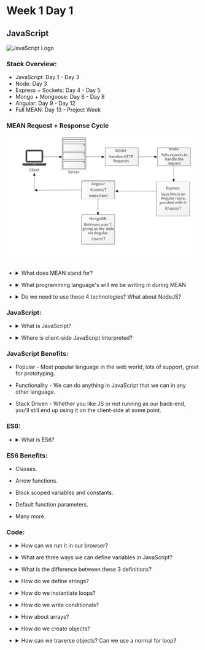 # Week 1 Day 1

## JavaScript

<img src="https://cdn-images-1.medium.com/max/785/0*Co9Hk-VtMLfM08KH.png" alt="JavaScript Logo" width="200px">

### Stack Overview:

* JavaScript: Day 1 - Day 3
* Node: Day 3
* Express + Sockets: Day 4 - Day 5
* Mongo + Mongoose: Day 6 - Day 8
* Angular: Day 9 - Day 12
* Full MEAN: Day 13 - Project Week

### MEAN Request + Response Cycle

<img src="reqres.png" alt="MEAN's Request and Response cycle" width="1024px">

* <details>
	<summary>What does MEAN stand for?</summary>

	* MongoDB
	* Express
	* Angular
	* NodeJS
</details>

* <details>
	<summary>What programming language's will we be writing in during MEAN</summary>

	* JavaScript
	* Okay okay, HTML and CSS are valid too..
</details>

* <details>
	<summary>Do we need to use these 4 technologies? What about NodeJS?</summary>

	Not necessarily. The benefit of using NodeJS is its modularity. We can swap technologies in and out to suit or needs. What if we wanted to use MySQL as our main source of storing information because we needed relational-based data storage? Are we allowed to do that? You betcha. What about Angular? Why can't we use React as our front-end framework instead? You can! How about Node? Well then we should probably consider a different stack altogether if thats the case. Node is our JavaScript interpreter, without it, we wouldn't be able to compile our code or run our server!
</details>

### JavaScript:

* <details>
	<summary>What is JavaScript?</summary>

	JavaScript is primarily a client-side scripting language. This is not true anymore though! JavaScript normally runs in our web browser, used for manipulating the DOM, so we can programatically alter our HTML and CSS as well as the logic of our application. With NodeJS, we can now do all of this without even touching a web browser! NodeJS is a JavaScript interpreter that runs OUTSIDE of our browser as an actual application that interprets and compiles our JavaScript. Imagine all of the power JavaScript gives us, running right inside your terminal! Well, thats exactly what it will do for us. We will be using it to host and run our WebServer!

	JavaScript is event-driven. This means there is always some infinite while or for loop running in the background that is keeping things updated, so that when things change, it knows how to react to it! This is a key difference that makes JS extremely reliable. 

	For example, consider the older but still popular language PHP. Imagine we call up our old friend and tell him we are expecting a package to be delivered at some point today and he needs to sign for it. PHP says sure, no problem as he sits on your front porch waiting for it to arrive the entire day. Nothing else, just sitting on your porch. Staring... The package arrives and PHP signs for it.

	Thats fine and all but lets call our friend JavaScript instead, because we know he/she will be more productive with their time. We call JavaScript and tell them the same thing. JavaScript says sure, not a problem! JavaScript then goes on to do daily errands such as vacuuming, doing dishes, getting groceries and maybe also catches up on some sleep. The doorbell rings and JavaScript signs for your package. 

	JavaScript got a lot more done today than PHP didnt it? Thats the power of JavaScript and it's event loop. 
</details>

* <details>
	<summary>Where is client-side JavaScript Interpreted?</summary>

	Client-side JavaScript is the JavaScript that runs in our browser. So it runs on our computer! Its the same JavaScript you have been running all along, such as in Web Fundamentals when using jQuery. If its server-side JavaScript, someone else's server or computer is executing that code, most likely using Node as their back-end to host things like web pages,JSON data or whatever they decide really. 	
</details>

### JavaScript Benefits:

* Popular - Most popular language in the web world, lots of support, great for prototyping.

* Functionality - We can do anything in JavaScript that we can in any other language.

* Stack Driven - Whether you like JS or not running as our back-end, you'll still end up using it on the client-side at some point.

### ES6:

* <details>
	<summary>What is ES6?</summary>

	ES6 stands for EcmaScript 6. It was built to standardize JavaScript and allow for different implementations and versions of JavaScript. You can think of it as a pre-cursor that JavaScript it built on top of. Version 6, which is the latest implemented a plethora of new features that we're made available to us. Some of them are listed below.

	Its also a wrapper for ES5 functionality. In other words, the new features in ES6 are written in ES5, so knowing how ES5 works first is important.
</details>

### ES6 Benefits:

* Classes.

* Arrow functions.

* Block scoped variables and constants.

* Default function parameters.

* Many more.

### Code:

* <details>
	<summary>How can we run it in our browser?</summary>

	The quickest way is to make an <code>.html</code> file, and create a <code><script></script></code> tag, with our code in between.

	Ex:

	<code>
		<!DOCTYPE html>
		<html>
		<head>
			<title></title>
		</head>
		<body>
			<script type="text/javascript">
				console.log("Hello World!");
			</script>
		</body>
		</html>
	</code>
</details>

* <details>
	<summary>What are three ways we can define variables in JavaScript?</summary>

	* var:

	<code>
		var myVariable = 1337;
	</code>

	* let:

	<code>
		let myVariable = 1337;
	</code>

	* const:

	<code>
		const myVariable = 1337;
	</code>
</details>

* <details>
	<summary>What is the difference between these 3 definitions?</summary>

	var -  defines a variable just like you have seen all along. However, this defines the variable in global space, meaning that it exists everywhere in our application and even other JavaSCript files that need to access it.

	Ex:

	<code>
		console.log(myVar);

		if(123 == 123){
			var myVar = 456;
		}

		// We can access "myVar" before it even exists within this if statement, due to the way JavaScript hoists data.
	</code>

	let - defines a variable the same way as var, except that variable only exists within the block of code it was defined in such as a function, if/else block, try/catch or loop. This prevents our data from leaking all over our application, preventing global namespace pollution. We don't want our data or sensitive information to be available in every part of our application do we? Use let when you know that a variable shouldn't be accessable outside of the location its defined in.

	<code>
		console.log(myVar);

		if(123 == 123){
			let myVar = 456;
			// Using the variable within its scope:
			console.log(myVar);
		}

		// myVar doesn't exist outside of the if statement, so we get undefined.
		// if we want to use this variable, we must do so within the if statement.		
	</code>

	const - Also a variable definition, except once you set its value, it can never change. If we attempt to change its value, we will get an access violation telling us "Hey, you told us this shouldn't change, stop trying to change it!". Consts are useful when you know that some data shouldn't change, such as PI. PI never changes, so we might consider making it a constant value.

	<code>
		const PI = 3.14159;

		// Attempting to redefine a constant variable will throw an error at us. We told it to never change, but good luck trying!
		PI = 456;
	</code>
</details>

* <details>
	<summary>How do we define strings?</summary>

	Create a variable and surround its value with double or single quotes.

	<code>
		var myString = "Hello!";
		var myOtherString = 'Goodbye!'
	</code>
</details>

* <details>
	<summary>How do we instantiate loops?</summary>

	Use the word for, followed by a variable to initialize a counter, the conditional it should break at, and a number to increment by:

	<code>
		for(let i=0; i < 10; i++){
			console.log(i);
		}
	</code>
</details>

* <details>
	<summary>How do we write conditionals?</summary>

	Use the word if, followed by two values we are comparing:

	<code>
		if( 5 > 10 ){
			console.log("Well thats not right.");
		}else if( 13 < 7 ){
			console.log("Well, neither is that.");
		}else{
			console.log("Phew, glad we made it here...");
		}
	</code>
</details>

* <details>
	<summary>How about arrays?</summary>

	Define a variable, and enclose some data with a pair of square brackets. Values are separated by commas:

	<code>
		let myArr = [5,10,15];

		console.log( myArr[1] );
	</code>
</details>

* <details>
	<summary>How do we create objects?</summary>

	Define a variable and enclose some data with a pair of curly braces. Values are key, value pair based. They are separated by a colon and multiple values are separated by commas:

	<code>
		let myObject = {
			"name":"Bob",
			"age":32,
			"job":"Accountant"
		};
	</code>
</details>

* <details>
	<summary>How can we traverse objects? Can we use a normal for loop?</summary>

	No. Objects have keys and values, not numberical indices, so we must somehow state each key in order to retrieve each value.

	The "in" keyword retrieves the keys of the object that we are trying to traverse. This lets us iterate it's values:

	<code>
		let myObject = {
			"name":"Bob",
			"age":32,
			"job":"Accountant"
		};
		
		for( let someValue in myObject ){
			console.log( someValue );
		}
	</code>
</details>